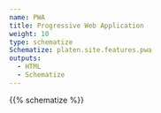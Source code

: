 ```yaml
---
name: PWA
title: Progressive Web Application
weight: 10
type: schematize
Schematize: platen.site.features.pwa
outputs:
  - HTML
  - Schematize
---
```


{{% schematize %}}
